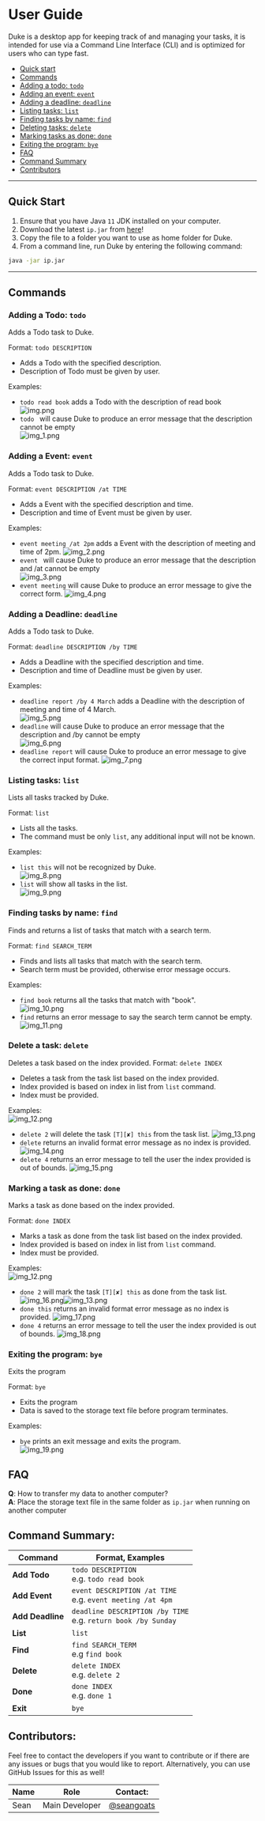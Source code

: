 # User Guide
 Duke is a desktop app for keeping track of and managing your tasks,
it is intended for use via a Command Line Interface (CLI) and is optimized
for users who can type fast.
- [Quick start](#quick-start)
- [Commands](#commands)
- [Adding a todo: `todo`](#adding-a-todo-todo)
- [Adding an event: `event`](#adding-a-event-event)
- [Adding a deadline: `deadline`](#adding-a-deadline-deadline)
- [Listing tasks: `list`](#listing-tasks-list)
- [Finding tasks by name: `find`](#finding-tasks-by-name-find)
- [Deleting tasks: `delete`](#delete-a-task-delete)
- [Marking tasks as done: `done`](#marking-a-task-as-done-done)
- [Exiting the program: `bye`](#exiting-the-program-bye)
- [FAQ](#faq)
- [Command Summary](#command-summary)
- [Contributors](#contributors)
    
***
## Quick Start
1. Ensure that you have Java `11` JDK installed on your computer.
1. Download the latest `ip.jar` from [here](https://github.com/seangoats/ip/releases)!
1. Copy the file to a folder you want to use as home folder for Duke.
1. From a command line, run Duke by entering the following command:
```bash
java -jar ip.jar
```
***  
## Commands

### Adding a Todo: `todo` 
Adds a Todo task to Duke.

Format: `todo DESCRIPTION`
- Adds a Todo with the specified description.
- Description of Todo must be given by user.


Examples: 
- `todo read book` adds a Todo with the description of read book
![img.png](screenshots/img.png)
- `todo ` will cause Duke to produce an error message that the description cannot be empty  
![img_1.png](screenshots/img_1.png)

### Adding a Event: `event`
Adds a Todo task to Duke.

Format: `event DESCRIPTION /at TIME`
- Adds a Event with the specified description and time.
- Description and time of Event must be given by user.


Examples:
- `event meeting /at 2pm` adds a Event with the description of meeting and time of 2pm.
  ![img_2.png](screenshots/img_2.png)
- `event ` will cause Duke to produce an error message that the description and /at cannot be empty  
  ![img_3.png](screenshots/img_3.png)
- `event meeting` will cause Duke to produce an error message to give the correct form.
  ![img_4.png](screenshots/img_4.png)

### Adding a Deadline: `deadline`
Adds a Todo task to Duke.

Format: `deadline DESCRIPTION /by TIME`
- Adds a Deadline with the specified description and time.
- Description and time of Deadline must be given by user.


Examples:
- `deadline report /by 4 March` adds a Deadline with the description of meeting and time of 4 March.  
  ![img_5.png](screenshots/img_5.png)
- `deadline` will cause Duke to produce an error message that the description and /by cannot be empty  
  ![img_6.png](screenshots/img_6.png)
- `deadline report` will cause Duke to produce an error message to give the correct input format.
  ![img_7.png](screenshots/img_7.png)

### Listing tasks: `list`
Lists all tasks tracked by Duke.

Format: `list`
- Lists all the tasks.
- The command must be only `list`, any additional input will not be known.

Examples:
- `list this` will not be recognized by Duke.  
  ![img_8.png](screenshots/img_8.png)
- `list` will show all tasks in the list.  
  ![img_9.png](screenshots/img_9.png)
  
### Finding tasks by name: `find`
Finds and returns a list of tasks that match with a search term.

Format: `find SEARCH_TERM`
- Finds and lists all tasks that match with the search term.
- Search term must be provided, otherwise error message occurs.

Examples:
- `find book` returns all the tasks that match with "book".  
  ![img_10.png](screenshots/img_10.png)  
- `find` returns an error message to say the search term cannot be empty.  
  ![img_11.png](screenshots/img_11.png)  

### Delete a task: `delete`
Deletes a task based on the index provided.
Format: `delete INDEX`
- Deletes a task from the task list based on the index provided.
- Index provided is based on index in list from `list` command.
- Index must be provided.

Examples:  
![img_12.png](screenshots/img_12.png)
- `delete 2` will delete the task `[T][✘] this` from the task list.
  ![img_13.png](screenshots/img_13.png)
- `delete` returns an invalid format error message as no index is provided.
  ![img_14.png](screenshots/img_14.png)
- `delete 4` returns an error message to tell the user the index provided is out of bounds.
  ![img_15.png](screenshots/img_15.png)

### Marking a task as done: `done`
Marks a task as done based on the index provided.

Format: `done INDEX`
- Marks a task as done from the task list based on the index provided.
- Index provided is based on index in list from `list` command.
- Index must be provided.

Examples:  
![img_12.png](screenshots/img_12.png)
- `done 2` will mark the task `[T][✘] this` as done from the task list.
  ![img_16.png](screenshots/img_16.png)![img_13.png](screenshots/img_13.png)
- `done this` returns an invalid format error message as no index is provided.
  ![img_17.png](screenshots/img_17.png)
- `done 4` returns an error message to tell the user the index provided is out of bounds.
  ![img_18.png](screenshots/img_18.png)

### Exiting the program: `bye`
Exits the program

Format: `bye`
- Exits the program
- Data is saved to the storage text file before program terminates.

Examples:
- `bye` prints an exit message and exits the program.  
  ![img_19.png](screenshots/img_19.png)
  

## FAQ

**Q**: How to transfer my data to another computer?  
**A**: Place the storage text file in the same folder as `ip.jar` when running on another computer
  
## Command Summary:  

Command | Format, Examples|
--------|------------------|
**Add Todo** |`todo DESCRIPTION` <br/>e.g. `todo read book`|
**Add Event** | `event DESCRIPTION /at TIME` <br/>e.g. `event meeting /at 4pm`|
**Add Deadline** | `deadline DESCRIPTION /by TIME` <br/> e.g. `return book /by Sunday`|
**List** | `list`|
**Find** | `find SEARCH_TERM` <br/> e.g `find book`|
**Delete** | `delete INDEX` <br/> e.g. `delete 2`|
**Done** | `done INDEX` <br/> e.g. `done 1`|
**Exit** | `bye`|

## Contributors:
Feel free to contact the developers if you want to contribute or if there are any issues or
bugs that you would like to report. Alternatively, you can use GitHub Issues for this as well!

Name | Role| Contact:|
----| ---- | ----|
Sean | Main Developer | [@seangoats](https://www.github.com/seangoats)|

